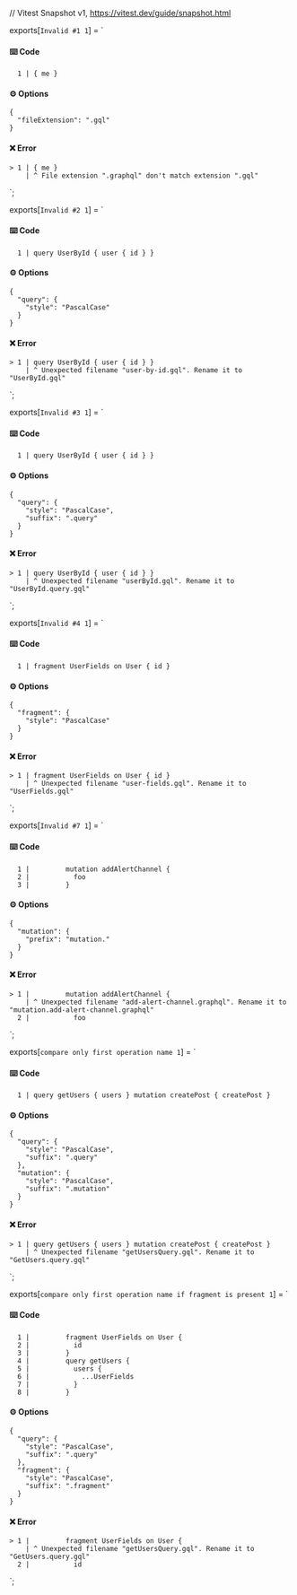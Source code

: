 // Vitest Snapshot v1, https://vitest.dev/guide/snapshot.html

exports[`Invalid #1 1`] = `
#### ⌨️ Code

      1 | { me }

#### ⚙️ Options

    {
      "fileExtension": ".gql"
    }

#### ❌ Error

    > 1 | { me }
        | ^ File extension ".graphql" don't match extension ".gql"
`;

exports[`Invalid #2 1`] = `
#### ⌨️ Code

      1 | query UserById { user { id } }

#### ⚙️ Options

    {
      "query": {
        "style": "PascalCase"
      }
    }

#### ❌ Error

    > 1 | query UserById { user { id } }
        | ^ Unexpected filename "user-by-id.gql". Rename it to "UserById.gql"
`;

exports[`Invalid #3 1`] = `
#### ⌨️ Code

      1 | query UserById { user { id } }

#### ⚙️ Options

    {
      "query": {
        "style": "PascalCase",
        "suffix": ".query"
      }
    }

#### ❌ Error

    > 1 | query UserById { user { id } }
        | ^ Unexpected filename "userById.gql". Rename it to "UserById.query.gql"
`;

exports[`Invalid #4 1`] = `
#### ⌨️ Code

      1 | fragment UserFields on User { id }

#### ⚙️ Options

    {
      "fragment": {
        "style": "PascalCase"
      }
    }

#### ❌ Error

    > 1 | fragment UserFields on User { id }
        | ^ Unexpected filename "user-fields.gql". Rename it to "UserFields.gql"
`;

exports[`Invalid #7 1`] = `
#### ⌨️ Code

      1 |         mutation addAlertChannel {
      2 |           foo
      3 |         }

#### ⚙️ Options

    {
      "mutation": {
        "prefix": "mutation."
      }
    }

#### ❌ Error

    > 1 |         mutation addAlertChannel {
        | ^ Unexpected filename "add-alert-channel.graphql". Rename it to "mutation.add-alert-channel.graphql"
      2 |           foo
`;

exports[`compare only first operation name 1`] = `
#### ⌨️ Code

      1 | query getUsers { users } mutation createPost { createPost }

#### ⚙️ Options

    {
      "query": {
        "style": "PascalCase",
        "suffix": ".query"
      },
      "mutation": {
        "style": "PascalCase",
        "suffix": ".mutation"
      }
    }

#### ❌ Error

    > 1 | query getUsers { users } mutation createPost { createPost }
        | ^ Unexpected filename "getUsersQuery.gql". Rename it to "GetUsers.query.gql"
`;

exports[`compare only first operation name if fragment is present 1`] = `
#### ⌨️ Code

      1 |         fragment UserFields on User {
      2 |           id
      3 |         }
      4 |         query getUsers {
      5 |           users {
      6 |             ...UserFields
      7 |           }
      8 |         }

#### ⚙️ Options

    {
      "query": {
        "style": "PascalCase",
        "suffix": ".query"
      },
      "fragment": {
        "style": "PascalCase",
        "suffix": ".fragment"
      }
    }

#### ❌ Error

    > 1 |         fragment UserFields on User {
        | ^ Unexpected filename "getUsersQuery.gql". Rename it to "GetUsers.query.gql"
      2 |           id
`;

